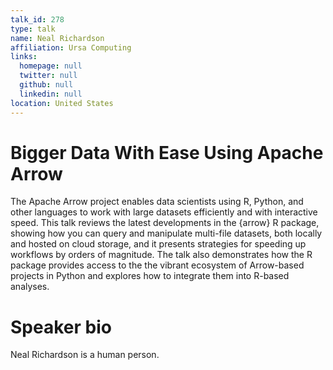 ```yaml
---
talk_id: 278
type: talk
name: Neal Richardson
affiliation: Ursa Computing
links:
  homepage: null
  twitter: null
  github: null
  linkedin: null
location: United States
---
```


# Bigger Data With Ease Using Apache Arrow

The Apache Arrow project enables data scientists using R, Python, and other languages to work with large datasets efficiently and with interactive speed. This talk reviews the latest developments in the {arrow} R package, showing how you can query and manipulate multi-file datasets, both locally and hosted on cloud storage, and it presents strategies for speeding up workflows by orders of magnitude. The talk also demonstrates how the R package provides access to the the vibrant ecosystem of Arrow-based projects in Python and explores how to integrate them into R-based analyses.

# Speaker bio

Neal Richardson is a human person.
